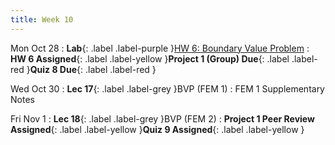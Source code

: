```yaml
---
title: Week 10
---
```


Mon Oct 28
: **Lab**{: .label .label-purple }[HW 6: Boundary Value Problem](https://classroom.github.com/a/pum_jM5a)
: **HW 6 Assigned**{: .label .label-yellow }**Project 1 (Group) Due**{: .label .label-red }**Quiz 8 Due**{: .label .label-red }

Wed Oct 30
: **Lec 17**{: .label .label-grey }BVP (FEM 1)
    : FEM 1 Supplementary Notes

Fri Nov 1
: **Lec 18**{: .label .label-grey }BVP (FEM 2)
: **Project 1 Peer Review Assigned**{: .label .label-yellow }**Quiz 9 Assigned**{: .label .label-yellow }